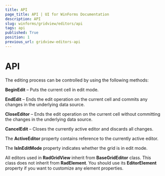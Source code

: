 ```yaml
---
title: API
page_title: API | UI for WinForms Documentation
description: API
slug: winforms/gridview/editors/api
tags: api
published: True
position: 1
previous_url: gridview-editors-api
---
```


# API

The editing process can be controlled by using the following methods:

__BeginEdit__ – Puts the current cell in edit mode.

__EndEdit__ – Ends the edit operation on the current cell and commits any changes in the underlying data source.

__CloseEditor__ – Ends the edit operation on the current cell without committing the changes in the underlying data source.

__CancelEdit__ – Closes the currently active editor and discards all changes.

The __ActiveEditor__ property contains reference to the currently active editor. 

The __IsInEditMode__ property indicates whether the grid is in edit mode.

All editors used in __RadGridView__ inherit from __BaseGridEditor__ class. This class does not inherit from __RadElement__. You should use its __EditorElement__ property if you want to customize any element properties.
